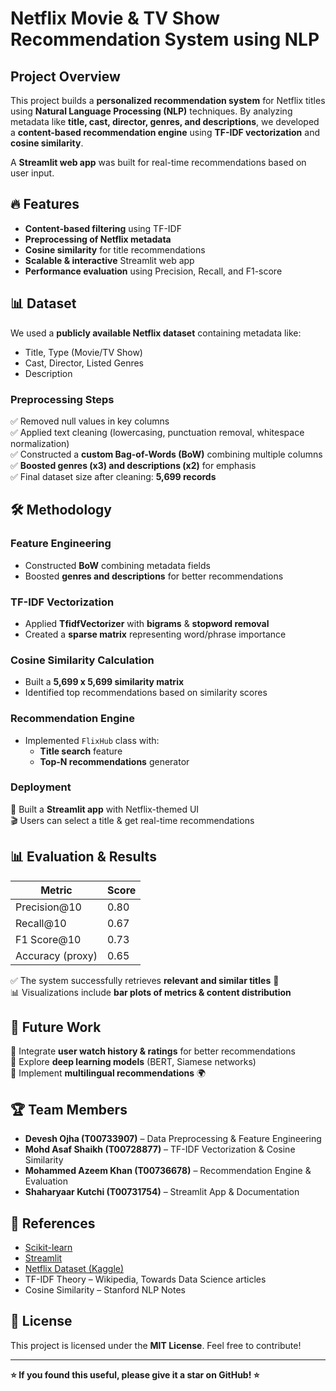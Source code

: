 # Netflix Movie & TV Show Recommendation System using NLP

##  Project Overview
This project builds a **personalized recommendation system** for Netflix titles using **Natural Language Processing (NLP)** techniques. By analyzing metadata like **title, cast, director, genres, and descriptions**, we developed a **content-based recommendation engine** using **TF-IDF vectorization** and **cosine similarity**.

A **Streamlit web app** was built for real-time recommendations based on user input.

## 🔥 Features
- **Content-based filtering** using TF-IDF
- **Preprocessing of Netflix metadata**
- **Cosine similarity** for title recommendations
- **Scalable & interactive** Streamlit web app
- **Performance evaluation** using Precision, Recall, and F1-score

## 📊 Dataset
We used a **publicly available Netflix dataset** containing metadata like:
- Title, Type (Movie/TV Show)
- Cast, Director, Listed Genres
- Description

### **Preprocessing Steps**
✅ Removed null values in key columns  
✅ Applied text cleaning (lowercasing, punctuation removal, whitespace normalization)  
✅ Constructed a **custom Bag-of-Words (BoW)** combining multiple columns  
✅ **Boosted genres (x3) and descriptions (x2)** for emphasis  
✅ Final dataset size after cleaning: **5,699 records**

## 🛠️ Methodology
### **Feature Engineering**
- Constructed **BoW** combining metadata fields
- Boosted **genres and descriptions** for better recommendations

### **TF-IDF Vectorization**
- Applied **TfidfVectorizer** with **bigrams** & **stopword removal**
- Created a **sparse matrix** representing word/phrase importance

### **Cosine Similarity Calculation**
- Built a **5,699 x 5,699 similarity matrix**
- Identified top recommendations based on similarity scores

### **Recommendation Engine**
- Implemented `FlixHub` class with:
  - **Title search** feature
  - **Top-N recommendations** generator

### **Deployment**
🚀 Built a **Streamlit app** with Netflix-themed UI  
🎬 Users can select a title & get real-time recommendations  

## 📊 Evaluation & Results
| Metric       | Score  |
|-------------|--------|
| Precision@10 | 0.80   |
| Recall@10    | 0.67   |
| F1 Score@10 | 0.73   |
| Accuracy (proxy) | 0.65 |

✅ The system successfully retrieves **relevant and similar titles** 🎯  
📊 Visualizations include **bar plots of metrics & content distribution**


## 📌 Future Work
🔹 Integrate **user watch history & ratings** for better recommendations  
🔹 Explore **deep learning models** (BERT, Siamese networks)  
🔹 Implement **multilingual recommendations** 🌍  

## 🏆 Team Members
- **Devesh Ojha (T00733907)** – Data Preprocessing & Feature Engineering
- **Mohd Asaf Shaikh (T00728877)** – TF-IDF Vectorization & Cosine Similarity
- **Mohammed Azeem Khan (T00736678)** – Recommendation Engine & Evaluation
- **Shaharyaar Kutchi (T00731754)** – Streamlit App & Documentation

## 📌 References
- [Scikit-learn](https://scikit-learn.org)
- [Streamlit](https://docs.streamlit.io)
- [Netflix Dataset (Kaggle)](https://www.kaggle.com/shivamb/netflix-shows)
- TF-IDF Theory – Wikipedia, Towards Data Science articles
- Cosine Similarity – Stanford NLP Notes

## 📜 License
This project is licensed under the **MIT License**. Feel free to contribute!

---
**⭐ If you found this useful, please give it a star on GitHub! ⭐**
